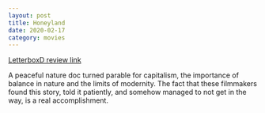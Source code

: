 ```yaml
---
layout: post
title: Honeyland
date: 2020-02-17
category: movies
---
```

 
[LetterboxD review link](https://letterboxd.com/samarthbhaskar/film/honeyland-2019/)

A peaceful nature doc turned parable for capitalism, the importance of balance in nature and the limits of modernity. The fact that these filmmakers found this story, told it patiently, and somehow managed to not get in the way, is a real accomplishment. 